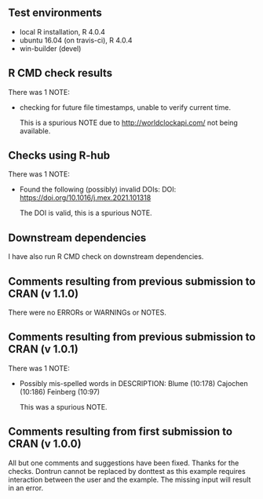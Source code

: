 ## Test environments
* local R installation, R 4.0.4
* ubuntu 16.04 (on travis-ci), R 4.0.4
* win-builder (devel)

## R CMD check results

There was 1 NOTE:

* checking for future file timestamps, unable to verify current time.
  
  This is a spurious NOTE due to http://worldclockapi.com/ not being available.

## Checks using R-hub

There was 1 NOTE:

* Found the following (possibly) invalid DOIs: DOI: https://doi.org/10.1016/j.mex.2021.101318
  
  The DOI is valid, this is a spurious NOTE.

## Downstream dependencies

I have also run R CMD check on downstream dependencies.


## Comments resulting from previous submission to CRAN (v 1.1.0)

There were no ERRORs or WARNINGs or NOTES. 


## Comments resulting from previous submission to CRAN (v 1.0.1)

There was 1 NOTE:

* Possibly mis-spelled words in DESCRIPTION:
    Blume (10:178)
    Cajochen (10:186)
    Feinberg (10:97)

  This was a spurious NOTE.

## Comments resulting from first submission to CRAN (v 1.0.0)

All but one comments and suggestions have been fixed. Thanks for the checks.
Dontrun cannot be replaced by donttest as this example requires interaction between the user and the example. The missing input will result in an error.
